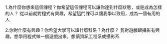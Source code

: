 1.為什麼你想來這個課程？你希望這個課程可以讓你達到什麼狀態，或是成為怎樣的人？
從以前就對程式有興趣，希望這門課可以讓我學以致用，成為一個有用的人


2.你對什麼有興趣？你希望大學可以讀什麼科系？為什麼？
我對遊戲跟攝影有興趣，想學用程式做一個遊戲出來，想讀資訊工程系或攝影系